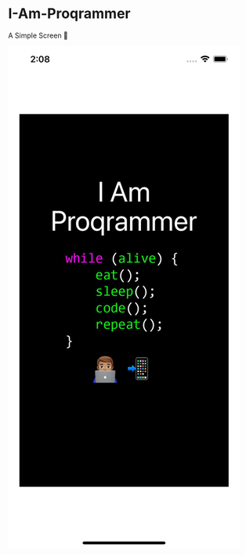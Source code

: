 # I-Am-Proqrammer
A Simple Screen 📱

<img src ="I Am Proqrammer/Assets.xcassets/screenshoot.png" width="" height="">
